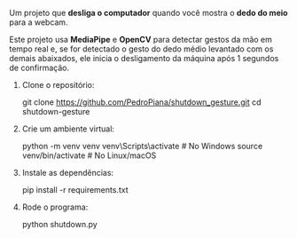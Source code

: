 Um projeto que **desliga o computador** quando você mostra o **dedo do meio** para a webcam.

Este projeto usa **MediaPipe** e **OpenCV** para detectar gestos da mão em tempo real e, se for detectado o gesto do dedo médio levantado com os demais abaixados, ele inicia o desligamento da máquina após 1 segundos de confirmação.



1. Clone o repositório:

    git clone https://github.com/PedroPiana/shutdown_gesture.git
    cd shutdown-gesture

2. Crie um ambiente virtual:

    python -m venv venv
    venv\Scripts\activate  # No Windows
    source venv/bin/activate  # No Linux/macOS


3. Instale as dependências:

    pip install -r requirements.txt

4. Rode o programa:

    python shutdown.py
